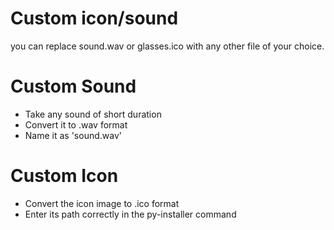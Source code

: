 # Custom icon/sound
you can replace sound.wav or glasses.ico with any other file of your choice.

# Custom Sound
*  Take any sound of short duration
*  Convert it to .wav format
*  Name it as 'sound.wav'

# Custom Icon
*  Convert the icon image to .ico format
*  Enter its path correctly in the py-installer command
